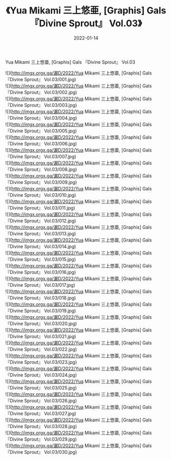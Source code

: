 ﻿---
layout: post
title:  《Yua Mikami 三上悠亜, [Graphis] Gals 『Divine Sprout』 Vol.03》
date:   2022-01-14
img: http://imgx.orgx.ga/漏D/2022/Yua Mikami 三上悠亜, [Graphis] Gals 『Divine Sprout』 Vol.03/000.jpg
categories: [美女, 清纯, 唯美]
---

Yua Mikami 三上悠亜, [Graphis] Gals 『Divine Sprout』 Vol.03

  ![](http://imgx.orgx.ga/漏D/2022/Yua Mikami 三上悠亜, [Graphis] Gals 『Divine Sprout』 Vol.03/001.jpg) <br> ![](http://imgx.orgx.ga/漏D/2022/Yua Mikami 三上悠亜, [Graphis] Gals 『Divine Sprout』 Vol.03/002.jpg) <br> ![](http://imgx.orgx.ga/漏D/2022/Yua Mikami 三上悠亜, [Graphis] Gals 『Divine Sprout』 Vol.03/003.jpg) <br> ![](http://imgx.orgx.ga/漏D/2022/Yua Mikami 三上悠亜, [Graphis] Gals 『Divine Sprout』 Vol.03/004.jpg) <br> ![](http://imgx.orgx.ga/漏D/2022/Yua Mikami 三上悠亜, [Graphis] Gals 『Divine Sprout』 Vol.03/005.jpg) <br> ![](http://imgx.orgx.ga/漏D/2022/Yua Mikami 三上悠亜, [Graphis] Gals 『Divine Sprout』 Vol.03/006.jpg) <br> ![](http://imgx.orgx.ga/漏D/2022/Yua Mikami 三上悠亜, [Graphis] Gals 『Divine Sprout』 Vol.03/007.jpg) <br> ![](http://imgx.orgx.ga/漏D/2022/Yua Mikami 三上悠亜, [Graphis] Gals 『Divine Sprout』 Vol.03/008.jpg) <br> ![](http://imgx.orgx.ga/漏D/2022/Yua Mikami 三上悠亜, [Graphis] Gals 『Divine Sprout』 Vol.03/009.jpg) <br> ![](http://imgx.orgx.ga/漏D/2022/Yua Mikami 三上悠亜, [Graphis] Gals 『Divine Sprout』 Vol.03/010.jpg) <br> ![](http://imgx.orgx.ga/漏D/2022/Yua Mikami 三上悠亜, [Graphis] Gals 『Divine Sprout』 Vol.03/011.jpg) <br> ![](http://imgx.orgx.ga/漏D/2022/Yua Mikami 三上悠亜, [Graphis] Gals 『Divine Sprout』 Vol.03/012.jpg) <br> ![](http://imgx.orgx.ga/漏D/2022/Yua Mikami 三上悠亜, [Graphis] Gals 『Divine Sprout』 Vol.03/013.jpg) <br> ![](http://imgx.orgx.ga/漏D/2022/Yua Mikami 三上悠亜, [Graphis] Gals 『Divine Sprout』 Vol.03/014.jpg) <br> ![](http://imgx.orgx.ga/漏D/2022/Yua Mikami 三上悠亜, [Graphis] Gals 『Divine Sprout』 Vol.03/015.jpg) <br> ![](http://imgx.orgx.ga/漏D/2022/Yua Mikami 三上悠亜, [Graphis] Gals 『Divine Sprout』 Vol.03/016.jpg) <br> ![](http://imgx.orgx.ga/漏D/2022/Yua Mikami 三上悠亜, [Graphis] Gals 『Divine Sprout』 Vol.03/017.jpg) <br> ![](http://imgx.orgx.ga/漏D/2022/Yua Mikami 三上悠亜, [Graphis] Gals 『Divine Sprout』 Vol.03/018.jpg) <br> ![](http://imgx.orgx.ga/漏D/2022/Yua Mikami 三上悠亜, [Graphis] Gals 『Divine Sprout』 Vol.03/019.jpg) <br> ![](http://imgx.orgx.ga/漏D/2022/Yua Mikami 三上悠亜, [Graphis] Gals 『Divine Sprout』 Vol.03/020.jpg) <br> ![](http://imgx.orgx.ga/漏D/2022/Yua Mikami 三上悠亜, [Graphis] Gals 『Divine Sprout』 Vol.03/021.jpg) <br> ![](http://imgx.orgx.ga/漏D/2022/Yua Mikami 三上悠亜, [Graphis] Gals 『Divine Sprout』 Vol.03/022.jpg) <br> ![](http://imgx.orgx.ga/漏D/2022/Yua Mikami 三上悠亜, [Graphis] Gals 『Divine Sprout』 Vol.03/023.jpg) <br> ![](http://imgx.orgx.ga/漏D/2022/Yua Mikami 三上悠亜, [Graphis] Gals 『Divine Sprout』 Vol.03/024.jpg) <br> ![](http://imgx.orgx.ga/漏D/2022/Yua Mikami 三上悠亜, [Graphis] Gals 『Divine Sprout』 Vol.03/025.jpg) <br> ![](http://imgx.orgx.ga/漏D/2022/Yua Mikami 三上悠亜, [Graphis] Gals 『Divine Sprout』 Vol.03/026.jpg) <br> ![](http://imgx.orgx.ga/漏D/2022/Yua Mikami 三上悠亜, [Graphis] Gals 『Divine Sprout』 Vol.03/027.jpg) <br> ![](http://imgx.orgx.ga/漏D/2022/Yua Mikami 三上悠亜, [Graphis] Gals 『Divine Sprout』 Vol.03/028.jpg) <br> ![](http://imgx.orgx.ga/漏D/2022/Yua Mikami 三上悠亜, [Graphis] Gals 『Divine Sprout』 Vol.03/029.jpg) <br> ![](http://imgx.orgx.ga/漏D/2022/Yua Mikami 三上悠亜, [Graphis] Gals 『Divine Sprout』 Vol.03/030.jpg) <br>